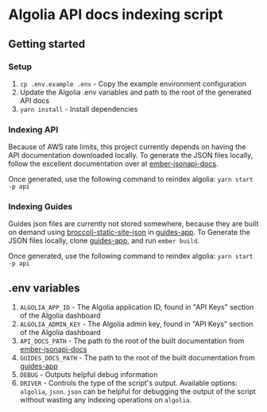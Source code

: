 # Algolia API docs indexing script

## Getting started

### Setup

1. `cp .env.example .env` - Copy the example environment configuration
2. Update the Algolia .env variables and path to the root of the generated API docs
3. `yarn install` - Install dependencies

### Indexing API

Because of AWS rate limits, this project currently depends on having the API documentation downloaded locally. To generate the JSON files locally, follow the excellent documentation over at [ember-jsonapi-docs](https://github.com/ember-learn/ember-jsonapi-docs#running-the-app).

Once generated, use the following command to reindex algolia:
`yarn start -p api`

### Indexing Guides

Guides json files are currently not stored somewhere, because they are built on demand using [broccoli-static-site-json](https://github.com/stonecircle/broccoli-static-site-json) in [guides-app](https://github.com/ember-learn/guides-app).
To Generate the JSON files locally, clone [guides-app](https://github.com/ember-learn/guides-app), and run `ember build`.

Once generated, use the following command to reindex algolia:
`yarn start -p api`


## .env variables

1. `ALGOLIA_APP_ID` - The Algolia application ID, found in "API Keys" section of the Algolia dashboard
2. `ALGOLIA_ADMIN_KEY` - The Algolia admin key, found in "API Keys" section of the Algolia dashboard
3. `API_DOCS_PATH` - The path to the root of the built documentation from [ember-jsonapi-docs](https://github.com/ember-learn/ember-jsonapi-docs#running-the-app)
3. `GUIDES_DOCS_PATH` - The path to the root of the built documentation from [guides-app](https://github.com/ember-learn/guides-app)
4. `DEBUG` - Outputs helpful debug information
5. `DRIVER` - Controls the type of the script's output. Available options: `algolia`, `json`. `json` can be helpful for debugging the output of the script without wasting any indexing operations on `algolia`.
